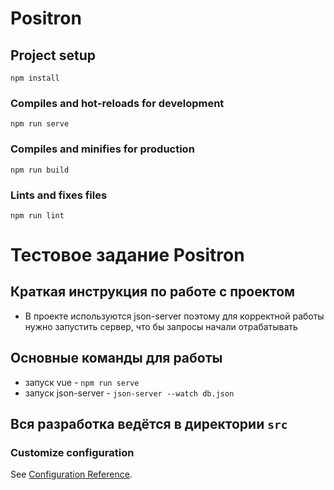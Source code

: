# Positron
## Project setup
```
npm install
```

### Compiles and hot-reloads for development
```
npm run serve
```

### Compiles and minifies for production
```
npm run build
```

### Lints and fixes files
```
npm run lint
```
# Тестовое задание Positron
## Краткая инструкция по работе с проектом
* В проекте используются json-server поэтому для корректной работы нужно запустить сервер, что бы запросы начали отрабатывать
## Основные команды для работы
* запуск vue - `npm run serve`
* запуск json-server - `json-server --watch db.json`

## Вся разработка ведётся в директории `src`
### Customize configuration
See [Configuration Reference](https://cli.vuejs.org/config/).
